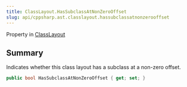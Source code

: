```yaml
---
title: ClassLayout.HasSubclassAtNonZeroOffset
slug: api/cppsharp.ast.classlayout.hassubclassatnonzerooffset
---
```

Property in [ClassLayout](/api/cppsharp/ast/classlayout)

## Summary


Indicates whether this class layout has a subclass at a non-zero offset.


```csharp
public bool HasSubclassAtNonZeroOffset { get; set; }
```

